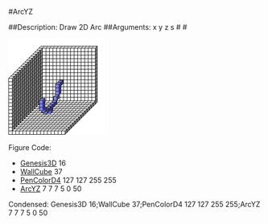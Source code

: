 #ArcYZ

##Description: Draw 2D Arc <x> <y> <z> <radius> <startAngle> <sweepAngle>
##Arguments: x y z s # #

![](ArcYZ.png)

Figure Code:
- [Genesis3D](Genesis3D.md) 16
- [WallCube](WallCube.md) 37
- [PenColorD4](PenColorD4.md) 127 127 255 255
- [ArcYZ](ArcYZ.md) 7 7 7 5 0 50

Condensed: Genesis3D 16;WallCube 37;PenColorD4 127 127 255 255;ArcYZ 7 7 7 5 0 50


